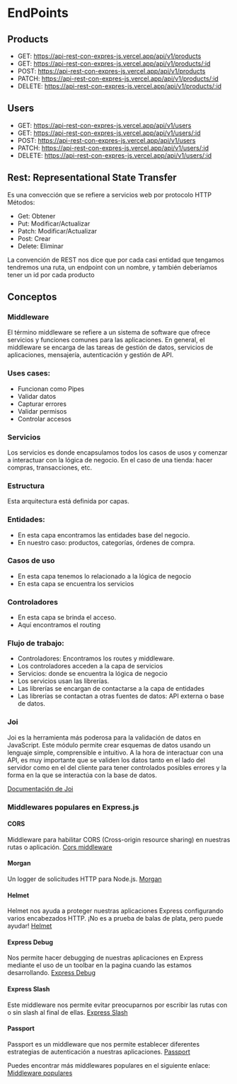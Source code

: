 # EndPoints 

## Products
- GET: https://api-rest-con-expres-js.vercel.app/api/v1/products
- GET: https://api-rest-con-expres-js.vercel.app/api/v1/products/:id
- POST: https://api-rest-con-expres-js.vercel.app/api/v1/products
- PATCH: https://api-rest-con-expres-js.vercel.app/api/v1/products/:id
- DELETE: https://api-rest-con-expres-js.vercel.app/api/v1/products/:id

## Users
- GET: https://api-rest-con-expres-js.vercel.app/api/v1/users
- GET: https://api-rest-con-expres-js.vercel.app/api/v1/users/:id 
- POST: https://api-rest-con-expres-js.vercel.app/api/v1/users
- PATCH: https://api-rest-con-expres-js.vercel.app/api/v1/users/:id
- DELETE: https://api-rest-con-expres-js.vercel.app/api/v1/users/:id



## Rest: Representational State Transfer

Es una convección que se refiere a servicios web por protocolo HTTP
Métodos:

- Get: Obtener
- Put: Modificar/Actualizar
- Patch: Modificar/Actualizar
- Post: Crear
- Delete: Eliminar

La convención de REST nos dice que por cada casi entidad que tengamos tendremos una ruta, un endpoint con un nombre, y también deberíamos tener un id por cada producto

## Conceptos

### Middleware

El término middleware se refiere a un sistema de software que ofrece servicios y funciones comunes para las aplicaciones. En general, el middleware se encarga de las tareas de gestión de datos, servicios de aplicaciones, mensajería, autenticación y gestión de API.

<h3>Uses cases:</h3>

- Funcionan como Pipes
- Validar datos
- Capturar errores
- Validar permisos
- Controlar accesos

### Servicios

Los servicios es donde encapsulamos todos los casos de usos y comenzar a interactuar con la lógica de negocio.
En el caso de una tienda: hacer compras, transacciones, etc.

### Estructura

Esta arquitectura está definida por capas.

### Entidades:

- En esta capa encontramos las entidades base del negocio.
- En nuestro caso: productos, categorías, órdenes de compra.

### Casos de uso

- En esta capa tenemos lo relacionado a la lógica de negocio
- En esta capa se encuentra los servicios

### Controladores

- En esta capa se brinda el acceso.
- Aquí encontramos el routing

### Flujo de trabajo:

- Controladores: Encontramos los routes y middleware.
- Los controladores acceden a la capa de servicios
- Servicios: donde se encuentra la lógica de negocio
- Los servicios usan las librerías.
- Las librerías se encargan de contactarse a la capa de entidades
- Las librerías se contactan a otras fuentes de datos: API externa o base de datos.

### Joi
Joi es la herramienta más poderosa para la validación de datos en JavaScript. Este módulo permite crear esquemas de datos usando un lenguaje simple, comprensible e intuitivo.
A la hora de interactuar con una API, es muy importante que se validen los datos tanto en el lado del servidor como en el del cliente para tener controlados posibles errores y la forma en la que se interactúa con la base de datos.

<a href="https://joi.dev">Documentación de Joi</a>


### Middlewares populares en Express.js

#### CORS
Middleware para habilitar CORS (Cross-origin resource sharing) en nuestras rutas o aplicación.
<a href="http://expressjs.com/en/resources/middleware/cors.html">Cors middleware </a>

#### Morgan

Un logger de solicitudes HTTP para Node.js. <a href="http://expressjs.com/en/resources/middleware/morgan.html">Morgan</a>

#### Helmet

Helmet nos ayuda a proteger nuestras aplicaciones Express configurando varios encabezados HTTP. ¡No es a prueba de balas de plata, pero puede ayudar! <a href="https://github.com/helmetjs/helmet">Helmet</a>

#### Express Debug
Nos permite hacer debugging de nuestras aplicaciones en Express mediante el uso de un toolbar en la pagina cuando las estamos desarrollando.
<a href="https://github.com/devoidfury/express-debug">Express Debug </a>

#### Express Slash
Este middleware nos permite evitar preocuparnos por escribir las rutas con o sin slash al final de ellas.
<a href="https://github.com/ericf/express-slash">Express Slash </a>

#### Passport

Passport es un middleware que nos permite establecer diferentes estrategias de autenticación a nuestras aplicaciones. <a href="https://github.com/jaredhanson/passport">Passport </a>

Puedes encontrar más middlewares populares en el siguiente enlace: <a href="http://expressjs.com/en/resources/middleware.html">Middleware populares</a>

